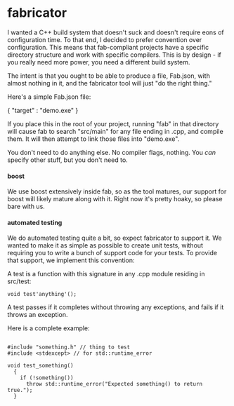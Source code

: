 fabricator
==========

I wanted a C++ build system that doesn't suck and doesn't require eons of configuration time. To that end, I decided to prefer convention over configuration. This means that fab-compliant projects have a specific directory structure and work with specific compilers. This is by design - if you really need more power, you need a different build system.

The intent is that you ought to be able to produce a file, Fab.json, with almost nothing in it, and the fabricator tool will just "do the right thing."

Here's a simple Fab.json file:

  { "target" : "demo.exe" }

If you place this in the root of your project, running "fab" in that directory will cause fab to search "src/main" for any file ending in .cpp, and compile them. It will then attempt to link those files into "demo.exe".

You don't need to do anything else.  No compiler flags, nothing.  You *can* specify other stuff, but you don't need to.

#### boost

We use boost extensively inside fab, so as the tool matures, our support for boost will likely mature along with it. Right now it's pretty hoaky, so please bare with us.

#### automated testing

We do automated testing quite a bit, so expect fabricator to support it. We wanted to make it as simple as possible to create unit tests, without requiring you to write a bunch of support code for your tests. To provide that support, we implement this convention:

A test is a function with this signature in any .cpp module residing in src/test:

  <code>void test'anything'();</code>

A test passes if it completes without throwing any exceptions, and fails if it throws an exception.

Here is a complete example:

<pre><code>
#include "something.h" // thing to test
#include &lt;stdexcept&gt; // for std::runtime_error

void test_something()
  {
    if (!something())
      throw std::runtime_error("Expected something() to return true.");
  }
</code></pre>
